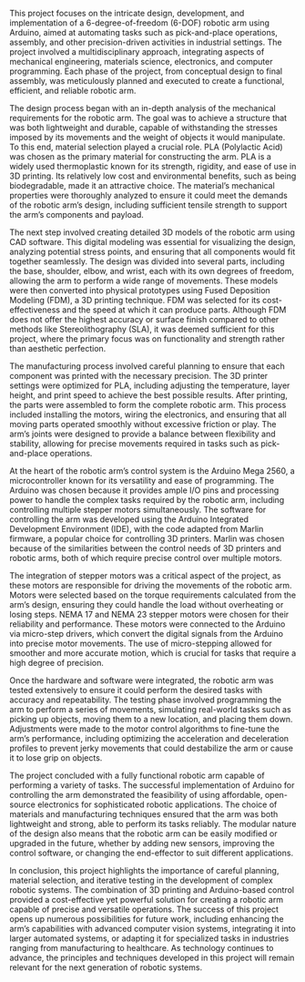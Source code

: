 This project focuses on the intricate design, development, and implementation of a 6-degree-of-freedom (6-DOF) robotic arm using Arduino, aimed at automating tasks such as pick-and-place operations, assembly, and other precision-driven activities in industrial settings. The project involved a multidisciplinary approach, integrating aspects of mechanical engineering, materials science, electronics, and computer programming. Each phase of the project, from conceptual design to final assembly, was meticulously planned and executed to create a functional, efficient, and reliable robotic arm.

The design process began with an in-depth analysis of the mechanical requirements for the robotic arm. The goal was to achieve a structure that was both lightweight and durable, capable of withstanding the stresses imposed by its movements and the weight of objects it would manipulate. To this end, material selection played a crucial role. PLA (Polylactic Acid) was chosen as the primary material for constructing the arm. PLA is a widely used thermoplastic known for its strength, rigidity, and ease of use in 3D printing. Its relatively low cost and environmental benefits, such as being biodegradable, made it an attractive choice. The material’s mechanical properties were thoroughly analyzed to ensure it could meet the demands of the robotic arm’s design, including sufficient tensile strength to support the arm’s components and payload.

The next step involved creating detailed 3D models of the robotic arm using CAD software. This digital modeling was essential for visualizing the design, analyzing potential stress points, and ensuring that all components would fit together seamlessly. The design was divided into several parts, including the base, shoulder, elbow, and wrist, each with its own degrees of freedom, allowing the arm to perform a wide range of movements. These models were then converted into physical prototypes using Fused Deposition Modeling (FDM), a 3D printing technique. FDM was selected for its cost-effectiveness and the speed at which it can produce parts. Although FDM does not offer the highest accuracy or surface finish compared to other methods like Stereolithography (SLA), it was deemed sufficient for this project, where the primary focus was on functionality and strength rather than aesthetic perfection.

The manufacturing process involved careful planning to ensure that each component was printed with the necessary precision. The 3D printer settings were optimized for PLA, including adjusting the temperature, layer height, and print speed to achieve the best possible results. After printing, the parts were assembled to form the complete robotic arm. This process included installing the motors, wiring the electronics, and ensuring that all moving parts operated smoothly without excessive friction or play. The arm’s joints were designed to provide a balance between flexibility and stability, allowing for precise movements required in tasks such as pick-and-place operations.

At the heart of the robotic arm’s control system is the Arduino Mega 2560, a microcontroller known for its versatility and ease of programming. The Arduino was chosen because it provides ample I/O pins and processing power to handle the complex tasks required by the robotic arm, including controlling multiple stepper motors simultaneously. The software for controlling the arm was developed using the Arduino Integrated Development Environment (IDE), with the code adapted from Marlin firmware, a popular choice for controlling 3D printers. Marlin was chosen because of the similarities between the control needs of 3D printers and robotic arms, both of which require precise control over multiple motors.

The integration of stepper motors was a critical aspect of the project, as these motors are responsible for driving the movements of the robotic arm. Motors were selected based on the torque requirements calculated from the arm’s design, ensuring they could handle the load without overheating or losing steps. NEMA 17 and NEMA 23 stepper motors were chosen for their reliability and performance. These motors were connected to the Arduino via micro-step drivers, which convert the digital signals from the Arduino into precise motor movements. The use of micro-stepping allowed for smoother and more accurate motion, which is crucial for tasks that require a high degree of precision.

Once the hardware and software were integrated, the robotic arm was tested extensively to ensure it could perform the desired tasks with accuracy and repeatability. The testing phase involved programming the arm to perform a series of movements, simulating real-world tasks such as picking up objects, moving them to a new location, and placing them down. Adjustments were made to the motor control algorithms to fine-tune the arm’s performance, including optimizing the acceleration and deceleration profiles to prevent jerky movements that could destabilize the arm or cause it to lose grip on objects.

The project concluded with a fully functional robotic arm capable of performing a variety of tasks. The successful implementation of Arduino for controlling the arm demonstrated the feasibility of using affordable, open-source electronics for sophisticated robotic applications. The choice of materials and manufacturing techniques ensured that the arm was both lightweight and strong, able to perform its tasks reliably. The modular nature of the design also means that the robotic arm can be easily modified or upgraded in the future, whether by adding new sensors, improving the control software, or changing the end-effector to suit different applications.

In conclusion, this project highlights the importance of careful planning, material selection, and iterative testing in the development of complex robotic systems. The combination of 3D printing and Arduino-based control provided a cost-effective yet powerful solution for creating a robotic arm capable of precise and versatile operations. The success of this project opens up numerous possibilities for future work, including enhancing the arm’s capabilities with advanced computer vision systems, integrating it into larger automated systems, or adapting it for specialized tasks in industries ranging from manufacturing to healthcare. As technology continues to advance, the principles and techniques developed in this project will remain relevant for the next generation of robotic systems.
